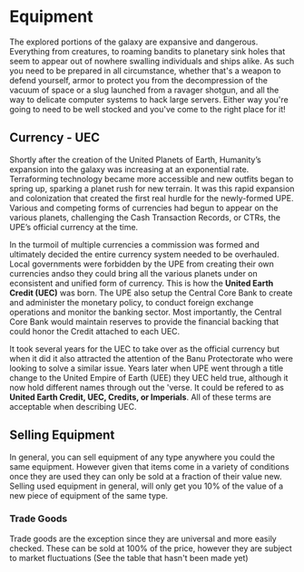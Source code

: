 # Equipment

The explored portions of the galaxy are expansive and dangerous. Everything from creatures, to roaming bandits to planetary sink holes that seem to appear out of nowhere swalling individuals and ships alike. As such you need to be prepared in all circumstance, whether that's a weapon to defend yourself, armor to protect you from the decompression of the vacuum of space or a slug launched from a ravager shotgun, and all the way to delicate computer systems to hack large servers. Either way you're going to need to be well stocked and you've come to the right place for it!

## Currency - UEC
Shortly after the creation of the United Planets of Earth, Humanity’s expansion into the galaxy was increasing at an exponential rate. Terraforming technology became more accessible and new outfits began to spring up, sparking a planet rush for new terrain. It was this rapid expansion and colonization that created the first real hurdle for the newly-formed UPE. Various and competing forms of currencies had begun to appear on the various planets, challenging the Cash Transaction Records, or CTRs, the UPE’s official currency at the time.

In the turmoil of multiple currencies a commission was formed and ultimately decided the entire currency system needed to be overhauled. Local governments were forbidden by the UPE from creating their own currencies andso they could bring all the various planets under on econsistent and unified form of currency. This is how the <strong>United Earth Credit (UEC)</strong> was born. The UPE also setup the Central Core Bank to create and administer the monetary policy, to conduct foreign exchange operations and monitor the banking sector. Most importantly, the Central Core Bank would maintain reserves to provide the financial backing that could honor the Credit attached to each UEC.

It took several years for the UEC to take over as the official currency but when it did it also attracted the attention of the Banu Protectorate who were looking to solve a similar issue. Years later when UPE went through a title change to the United Empire of Earth (UEE) they UEC held true, although it now hold different names through out the 'verse. It could be refered to as <strong>United Earth Credit, UEC, Credits, or Imperials</strong>. All of these terms are acceptable when describing UEC.

## Selling Equipment
In general, you can sell equipment of any type anywhere you could the same equipment. However given that items come in a variety of conditions once they are used they can only be sold at a fraction of their value new. Selling used equipment in general, will only get you 10% of the value of a new piece of equipment of the same type.

### Trade Goods
Trade goods are the exception since they are universal and more easily checked. These can be sold at 100% of the price, however they are subject to market fluctuations (See the table that hasn't been made yet)

